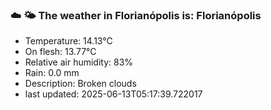 ### ☁️ 🌤️  The weather in Florianópolis is: Florianópolis

- Temperature: 14.13°C
- On flesh: 13.77°C
- Relative air humidity: 83%
- Rain: 0.0 mm
- Description: Broken clouds
- last updated: 2025-06-13T05:17:39.722017
